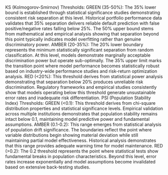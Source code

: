 KS (Kolmogorov-Smirnov) Thresholds:
GREEN (35-50%):
The 35% lower bound is established through statistical significance studies demonstrating consistent risk separation at this level. Historical portfolio performance data validates that 35% separation delivers reliable default prediction with false positive/negative rates falling below 25%. The 50% upper bound stems from mathematical and empirical analysis showing that separation beyond this point typically indicates model overfitting rather than genuine discriminatory power.
AMBER (20-35%):
The 20% lower boundary represents the minimum statistically significant separation from random classification. At this level, models demonstrate marginally acceptable discrimination power but operate sub-optimally. The 35% upper limit marks the transition point where model performance becomes statistically robust based on industry-wide performance studies and risk-return optimization analysis.
RED (<20%):
This threshold derives from statistical power analysis demonstrating that separation below 20% produces unreliable risk discrimination. Regulatory frameworks and empirical studies consistently show that models operating below this threshold generate unsustainable error rates and inadequate risk differentiation.
PSI (Population Stability Index) Thresholds:
GREEN (<0.1):
This threshold derives from chi-square distribution properties and statistical significance levels. Empirical validation across multiple institutions demonstrates that population stability remains intact below 0.1, maintaining model predictive power and fundamental assumptions.
AMBER (0.1-0.2):
This range emerges from statistical analysis of population drift significance. The boundaries reflect the point where variable distributions begin showing material deviation while still maintaining partial model effectiveness. Historical analysis demonstrates that this range provides adequate warning time for model maintenance.
RED (>0.2):
The 0.2 threshold represents the point where statistical tests show fundamental breaks in population characteristics. Beyond this level, error rates increase exponentially and model assumptions become invalidated based on extensive back-testing studies.
